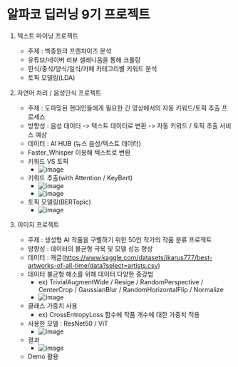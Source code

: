 # 알파코 딥러닝 9기 프로젝트 

1. 텍스트 마이닝 프로젝트
    - 주제 : 백종원의 프렌차이즈 분석
    - 유튜브/네이버 리뷰 셀레니움을 통해 크롤링
    - 한식/중식/양식/일식/카페 카테고리별 키워드 분석
    - 토픽 모델링(LDA)

2. 자연어 처리 / 음성인식 프로젝트
    - 주제 : 도파밍된 현대인들에게 필요한 긴 영상에서의 자동 키워드/토픽 추출 프로세스
    - 방향성 : 음성 데이터 -> 텍스트 데이터로 변환 -> 자동 키워드 / 토픽 추출 서비스 예상
    - 데이터 : AI HUB (뉴스 음성/텍스트 데이터)
    - Faster_Whisper 이용해 텍스트로 변환
    - 키워드 VS 토픽
      - ![image](https://github.com/yoonwanggyu/Alpaco_Project/assets/161268939/01b4cb75-d081-4e16-84b8-07152a249752)
    - 키워드 추출(with Attention / KeyBert)
      - ![image](https://github.com/yoonwanggyu/Alpaco_Project/assets/161268939/df925252-1518-4869-998f-601b5ea56b16)
      - ![image](https://github.com/yoonwanggyu/Alpaco_Project/assets/161268939/c0b35df6-5695-4bac-bec8-65e20955b528)
    - 토픽 모델링(BERTopic)
      - ![image](https://github.com/yoonwanggyu/Alpaco_Project/assets/161268939/2d32674a-397a-4ce0-8cd1-902cd2731471)


4. 이미지 프로젝트
    - 주제 : 생성형 AI 작품을 구별하기 위한 50인 작가의 작품 분류 프로젝트
    - 방향성 : 데이터의 불균형 극복 및 모델 성능 향상
    - 데이터 : 캐글(https://www.kaggle.com/datasets/ikarus777/best-artworks-of-all-time/data?select=artists.csv)
    - 데이터 불균형 해소를 위해 데이터 다양한 증강법 
      - ex) TrivialAugmentWide / Resige / RandomPerspective / CenterCrop / GaussianBlur / RandomHorizontalFlip / Normalize
      - ![image](https://github.com/yoonwanggyu/Alpaco_Project/assets/161268939/638ff65a-4aed-4f52-b6cc-0c493dc2d200)
    - 클래스 가중치 사용
      - ex) CrossEntropyLoss 함수에 작품 개수에 대한 가중치 적용
    - 사용한 모델 : ResNet50 / ViT
      - ![image](https://github.com/yoonwanggyu/Alpaco_Project/assets/161268939/392e9c0d-419c-4ed3-aac3-23075ac6a20a)
    - 결과
      -  ![image](https://github.com/yoonwanggyu/Alpaco_Project/assets/161268939/986e0fb2-262d-4168-b200-24fb4cf5e6eb)
    - Demo 활용



 

